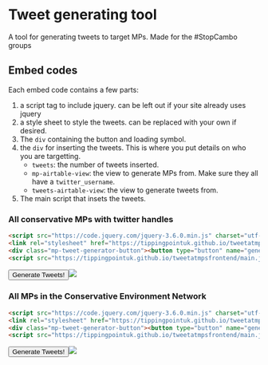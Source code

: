 # Tweet generating tool

A tool for generating tweets to target MPs. Made for the #StopCambo groups

## Embed codes

Each embed code contains a few parts:

1. a script tag to include jquery. can be left out if your site already uses jquery
1. a style sheet to style the tweets. can be replaced with your own if desired.
1. The `div` containing the button and loading symbol.
1. the `div` for inserting the tweets. This is where you put details on who you are targetting.
    * `tweets`: the number of tweets inserted.
    * `mp-airtable-view`: the view to generate MPs from. Make sure they all have a `twitter_username`.
    * `tweets-airtable-view`: the view to generate tweets from.
1. The main script that insets the tweets.

### All conservative MPs with twitter handles

```html
<script src="https://code.jquery.com/jquery-3.6.0.min.js" charset="utf-8"></script>
<link rel="stylesheet" href="https://tippingpointuk.github.io/tweetatmpsfrontend/style.css">
<div class="mp-tweet-generator-button"><button type="button" name="generateTweets">Generate Tweets!</button><img src="../loading.svg" class="hide mp-tweet-generator-loading"/></div><div class="mp-tweet-generator-output" tweets=18 mp-airtable-view="viwAfHCIKMuHjpoKO" tweets-airtable-view="viwHmxiJpl1HS8SMe"></div>
<script src="https://tippingpointuk.github.io/tweetatmpsfrontend/main.js" charset="utf-8"></script>
```

<script src="https://code.jquery.com/jquery-3.6.0.min.js" charset="utf-8"></script>
<link rel="stylesheet" href="https://tippingpointuk.github.io/tweetatmpsfrontend/style.css">

<div class="mp-tweet-generator-button"><button type="button" name="generateTweets">Generate Tweets!</button><img src="../loading.svg" class="hide mp-tweet-generator-loading"/></div><div class="mp-tweet-generator-output" tweets=18 mp-airtable-view="viwAfHCIKMuHjpoKO" tweets-airtable-view="viwHmxiJpl1HS8SMe"></div>

### All MPs in the Conservative Environment Network

```html
<script src="https://code.jquery.com/jquery-3.6.0.min.js" charset="utf-8"></script>
<link rel="stylesheet" href="https://tippingpointuk.github.io/tweetatmpsfrontend/style.css">
<div class="mp-tweet-generator-button"><button type="button" name="generateTweets">Generate Tweets!</button><img src="../loading.svg" class="hide mp-tweet-generator-loading"/></div><div class="mp-tweet-generator-output" tweets=4 mp-airtable-view="viwAfHCIKMuHjpoKO" tweets-airtable-view="viwHmxiJpl1HS8SMe"></div>
<script src="https://tippingpointuk.github.io/tweetatmpsfrontend/main.js" charset="utf-8"></script>
```

<div class="mp-tweet-generator-button"><button type="button" name="generateTweets">Generate Tweets!</button><img src="../loading.svg" class="hide mp-tweet-generator-loading"/></div><div class="mp-tweet-generator-output" tweets=4 mp-airtable-view="viwAfHCIKMuHjpoKO" tweets-airtable-view="viwHmxiJpl1HS8SMe"></div>


<script src="https://tippingpointuk.github.io/tweetatmpsfrontend/main.js" charset="utf-8"></script>
